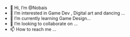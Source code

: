 - 👋 Hi, I’m @Nobais
- 👀 I’m interested in Game Dev , Digital art and dancing ...
- 🌱 I’m currently learning Game Design...
- 💞️ I’m looking to collaborate on ...
- 📫 How to reach me ...

<!---
Nobais/Nobais is a ✨ special ✨ repository because its `README.md` (this file) appears on your GitHub profile.
You can click the Preview link to take a look at your changes.
--->

